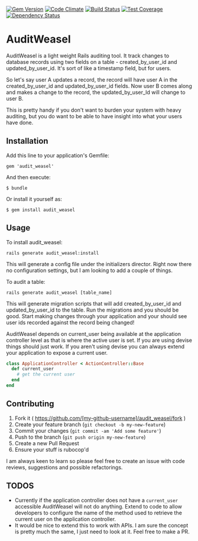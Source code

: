 [![Gem Version](https://badge.fury.io/rb/audit_weasel.svg)](https://badge.fury.io/rb/audit_weasel)
[![Code Climate](https://codeclimate.com/github/ryannealmes/audit_weasel/badges/gpa.svg)](https://codeclimate.com/github/ryannealmes/audit_weasel)
[![Build Status](https://travis-ci.org/ryannealmes/audit_weasel.svg?branch=master)](https://travis-ci.org/ryannealmes/audit_weasel.svg)
[![Test Coverage](https://codeclimate.com/github/ryannealmes/audit_weasel/badges/coverage.svg)](https://codeclimate.com/github/ryannealmes/audit_weasel/coverage)
[![Dependency Status](https://gemnasium.com/ryannealmes/audit_weasel.svg)](https://gemnasium.com/ryannealmes/audit_weasel)

# AuditWeasel

AuditWeasel is a light weight Rails auditing tool. It track changes
to database records using two fields on a table - created_by_user_id and
updated_by_user_id. It's sort of like a timestamp field, but for users.

So let's say user A updates a record, the record will have user A in the
created_by_user_id and updated_by_user_id fields. Now user B comes along and
makes a change to the record, the updated_by_user_Id will change to user B.

This is pretty handy if you don't want to burden your system with heavy
auditing, but you do want to be able to have insight into what your users
have done.

## Installation

Add this line to your application's Gemfile:

    gem 'audit_weasel'

And then execute:

    $ bundle

Or install it yourself as:

    $ gem install audit_weasel

## Usage

To install audit_weasel:

```
rails generate audit_weasel:install
```

This will generate a config file under the initializers director. Right now
there no configuration settings, but I am looking to add a couple of things.

To audit a table:

```
rails generate audit_weasel [table_name]
```

This will generate migration scripts that will add created_by_user_id and
updated_by_user_id to the table. Run the migrations and you should be
good. Start making changes through your application and your should see 
user ids recorded against the record being changed!

AuditWeasel depends on current_user being available at the application
controller level as that is where the active user is set. If you are using
devise things should just work. If you aren't using devise you can always
extend your application to expose a current user.

```ruby
class ApplicationController < ActionController::Base
  def current_user
    # get the current user
  end
end
```

## Contributing

1. Fork it ( https://github.com/[my-github-username]/audit_weasel/fork )
2. Create your feature branch (`git checkout -b my-new-feature`)
3. Commit your changes (`git commit -am 'Add some feature'`)
4. Push to the branch (`git push origin my-new-feature`)
5. Create a new Pull Request
6. Ensure your stuff is rubocop'd

I am always keen to learn so please feel free to create an issue with code
reviews, suggestions and possible refactorings.

## TODOS

- Currently if the application controller does not have a `current_user`
accessible AuditWeasel will not do anything. Extend to code to allow
developers to configure the name of the method used to retrieve the current
user on the application controller.
- It would be nice to extend this to work with APIs. I am sure the concept
is pretty much the same, I just need to look at it. Feel free to make a PR.
